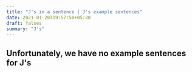 ```yaml
---
title: "J's in a sentence | J's example sentences"
date: 2021-01-20T19:57:50+05:30
draft: falses
summary: "J's"
---
```

## Unfortunately, we have no example sentences for J's                 
